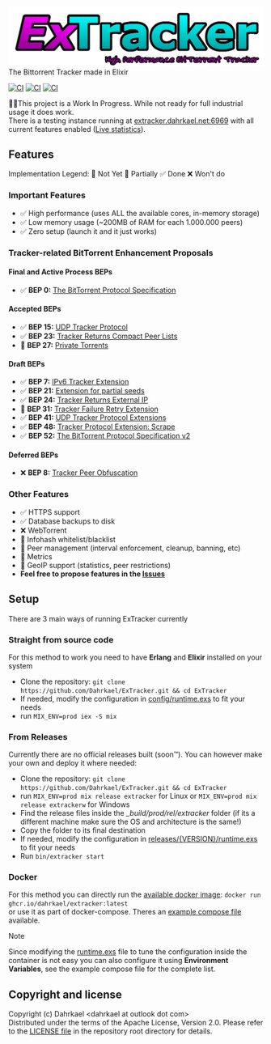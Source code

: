![ExTracker](.github/extracker-logo.png)
The Bittorrent Tracker made in Elixir

[![CI](https://github.com/Dahrkael/ExTracker/actions/workflows/build-on-push.yml/badge.svg)](https://github.com/Dahrkael/ExTracker/actions/workflows/build-on-push.yml)
[![CI](https://github.com/Dahrkael/ExTracker/actions/workflows/test-on-push.yml/badge.svg)](https://github.com/Dahrkael/ExTracker/actions/workflows/test-on-push.yml)
[![CI](https://github.com/Dahrkael/ExTracker/actions/workflows/docker-release.yml/badge.svg)](https://github.com/Dahrkael/ExTracker/actions/workflows/docker-release.yml)

👷‍♂️This project is a Work In Progress. While not ready for full industrial usage it does work.  
There is a testing instance running at [extracker.dahrkael.net:6969](http://extracker.dahrkael.net:6969/about) with all current features enabled ([Live statistics](http://extracker.dahrkael.net:9568/tracker-stats.html)).

## Features
Implementation Legend: 
🔲 Not Yet 🔰 Partially ✅ Done ❌ Won't do

### Important Features
- ✅ High performance (uses ALL the available cores, in-memory storage)
- ✅ Low memory usage (~200MB of RAM for each 1.000.000 peers)
- ✅ Zero setup (launch it and it just works)

### Tracker-related BitTorrent Enhancement Proposals

#### Final and Active Process BEPs
- ✅ **BEP 0:** [The BitTorrent Protocol Specification](https://www.bittorrent.org/beps/bep_0003.html)
#### Accepted BEPs
- ✅ **BEP 15:** [UDP Tracker Protocol](https://www.bittorrent.org/beps/bep_0015.html)
- ✅ **BEP 23:** [Tracker Returns Compact Peer Lists](https://www.bittorrent.org/beps/bep_0023.html)
- 🔲 **BEP 27:** [Private Torrents](https://www.bittorrent.org/beps/bep_0027.html)
#### Draft BEPs
- ✅ **BEP 7:** [IPv6 Tracker Extension](https://www.bittorrent.org/beps/bep_0007.html)
- ✅ **BEP 21:** [Extension for partial seeds](https://www.bittorrent.org/beps/bep_0021.html)
- ✅ **BEP 24:** [Tracker Returns External IP](https://www.bittorrent.org/beps/bep_0024.html)
- 🔲 **BEP 31:** [Tracker Failure Retry Extension](https://www.bittorrent.org/beps/bep_0031.html)
- ✅ **BEP 41:** [UDP Tracker Protocol Extensions](https://www.bittorrent.org/beps/bep_0041.html)
- ✅ **BEP 48:** [Tracker Protocol Extension: Scrape](https://www.bittorrent.org/beps/bep_0048.html)
- ✅ **BEP 52:** [The BitTorrent Protocol Specification v2](https://www.bittorrent.org/beps/bep_0052.html)
#### Deferred BEPs
- ❌ **BEP 8:** [Tracker Peer Obfuscation](https://www.bittorrent.org/beps/bep_0008.html)

### Other Features
- ✅ HTTPS support
- ✅ Database backups to disk
- ❌ WebTorrent
- 🔰 Infohash whitelist/blacklist
- 🔰 Peer management (interval enforcement, cleanup, banning, etc)
- 🔰 Metrics
- 🔰 GeoIP support (statistics, peer restrictions)
- **Feel free to propose features in the [Issues](https://github.com/Dahrkael/ExTracker/issues)**

## Setup
There are 3 main ways of running ExTracker currently

### Straight from source code
For this method to work you need to have **Erlang** and **Elixir** installed on your system
- Clone the repository: `git clone https://github.com/Dahrkael/ExTracker.git && cd ExTracker`
- If needed, modify the configuration in [config/runtime.exs](https://github.com/Dahrkael/ExTracker/blob/master/config/runtime.exs) to fit your needs
- run `MIX_ENV=prod iex -S mix`

### From Releases
Currently there are no official releases built (soon™️). You can however make your own and deploy it where needed:
- Clone the repository: `git clone https://github.com/Dahrkael/ExTracker.git && cd ExTracker`
- run `MIX_ENV=prod mix release extracker` for Linux or `MIX_ENV=prod mix release extrackerw` for Windows
- Find the release files inside the *_build/prod/rel/extracker* folder (if its a different machine make sure the OS and architecture is the same!)
- Copy the folder to its final destination
- If needed, modify the configuration in [releases/{VERSION}/runtime.exs](https://github.com/Dahrkael/ExTracker/blob/master/config/runtime.exs) to fit your needs
- Run `bin/extracker start`

### Docker
For this method you can directly run the [available docker image](https://github.com/Dahrkael/ExTracker/pkgs/container/extracker/422008654?tag=latest): `docker run ghcr.io/dahrkael/extracker:latest`  
or use it as part of docker-compose. Theres an [example compose file](https://github.com/Dahrkael/ExTracker/blob/master/docker-compose.yml) available.

> [!NOTE]
> Since modifying the [runtime.exs](https://github.com/Dahrkael/ExTracker/blob/master/config/runtime.exs) file to tune the configuration inside the container is not easy you can also configure it using **Environment Variables**, see the example compose file for the complete list.

## Copyright and license

Copyright (c) Dahrkael \<dahrkael at outlook dot com\>  
Distributed under the terms of the Apache License, Version 2.0. Please refer to the [LICENSE file](https://github.com/Dahrkael/ExTracker/blob/master/LICENSE) in the repository root directory for details.
